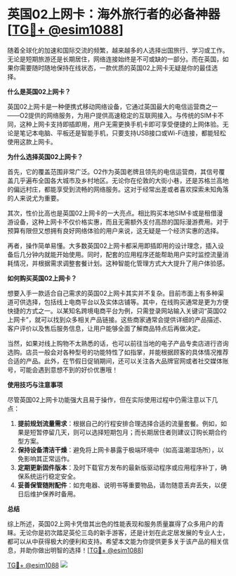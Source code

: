 # 英国02上网卡：海外旅行者的必备神器[[TG💪+ @esim1088](https://t.me/s/esim1088)]

随着全球化的加速和国际交流的频繁，越来越多的人选择出国旅行、学习或工作。无论是短期旅游还是长期居住，网络连接始终是不可或缺的一部分。而在英国，如果你需要随时随地保持在线状态，一款优质的英国02上网卡无疑是你的最佳选择。

**什么是英国02上网卡？**

英国02上网卡是一种便携式移动网络设备，它通过英国最大的电信运营商之一——O2提供的网络服务，为用户提供高速稳定的互联网接入。与传统的SIM卡不同，这种上网卡支持即插即用，用户无需更换手机卡即可享受便捷的上网体验。无论是笔记本电脑、平板还是智能手机，只要支持USB接口或Wi-Fi连接，都能轻松使用这款上网卡。

**为什么选择英国02上网卡？**

首先，它的覆盖范围非常广泛。O2作为英国老牌且领先的电信运营商，其信号覆盖几乎遍布全国各大城市及乡村地区。无论你在伦敦的大街小巷，还是苏格兰高地的偏远村庄，都能享受到流畅的网络服务。这对于经常出差或者喜欢探索未知角落的人来说尤为重要。

其次，性价比高也是英国02上网卡的一大亮点。相比购买本地SIM卡或是租借漫游设备，这种上网卡不仅价格实惠，而且无需额外支付高昂的国际漫游费用。对于预算有限但又想拥有良好网络体验的用户来说，这无疑是一个经济实惠的选择。

再者，操作简单易懂。大多数英国02上网卡都采用即插即用的设计理念，插入设备后几分钟内就能开始使用。同时，配套的应用程序还能帮助用户实时监控流量消耗情况，并根据需求调整套餐计划。这种智能化管理方式大大提升了用户体验感。

**如何购买英国02上网卡？**

想要入手一款适合自己需求的英国02上网卡其实并不复杂。目前市面上有多种渠道可供选择，包括线上电商平台以及实体店铺等。其中，在线购买通常是更为方便快捷的方式之一。以某知名跨境电商平台为例，只需登录网站输入关键词“英国02上网卡”，就可以找到众多相关产品链接。这些商家通常会提供详细的产品描述、客户评价以及售后服务信息，让用户能够全面了解商品特点后再做决定。

当然，如果对线上购物不太熟悉的话，也可以前往当地的电子产品专卖店进行咨询选购。店员一般会对各种型号的功能特性了如指掌，并能根据顾客的具体情况推荐合适的产品。此外，在节假日促销期间，还可以关注各大品牌官网或者社交媒体账号，可能会遇到意想不到的好价优惠哦！

**使用技巧与注意事项**

尽管英国02上网卡功能强大且易于操作，但在实际使用过程中仍需注意以下几点：

1. **提前规划流量需求**：根据自己的行程安排合理选择合适的流量套餐。例如，如果是短暂停留几天，则可以选择短期包月；而长期居住者则建议订购长期合约型方案。
2. **保持设备清洁干燥**：避免将上网卡暴露于极端环境中（如高温潮湿场所），以免影响其正常运作。
3. **定期更新固件版本**：及时下载官方发布的最新版驱动程序或应用程序补丁，确保系统运行稳定安全。
4. **妥善保管随附配件**：如充电器、说明书等重要物品，请勿随意丢弃丢失，以便日后维护保养时备用。

**总结**

综上所述，英国02上网卡凭借其出色的性能表现和服务质量赢得了众多用户的青睐。无论你是初次踏足英伦三岛的新手游客，还是计划在此定居发展的专业人士，都可以从中获得极大的便利和支持。希望本文能为你提供更多关于该产品的相关信息，并助你做出明智的选择！[[TG💪+ @esim1088](https://t.me/s/esim1088)]

[TG💪+ @esim1088](https://t.me/s/esim1088) ![](https://i.postimg.cc/4NQfJmqS/Snipaste-2025-05-13-00-14-12.png)